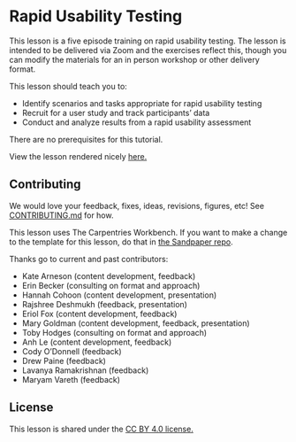 # Rapid Usability Testing
This lesson is a five episode training on rapid usability testing. The lesson is intended to be delivered via Zoom and the exercises reflect this, though you can modify the materials for an in person workshop or other delivery format. 

This lesson should teach you to:

- Identify scenarios and tasks appropriate for rapid usability testing
- Recruit for a user study and track participants’ data
- Conduct and analyze results from a rapid usability assessment

There are no prerequisites for this tutorial.

View the lesson rendered nicely [here.](https://uxcraftforscientificsoftware.github.io/rapid-usability-tutorial/)

## Contributing
We would love your feedback, fixes, ideas, revisions, figures, etc! See [CONTRIBUTING.md](CONTRIBUTING.md) for how.

This lesson uses The Carpentries Workbench. If you want to make a change to the template for this lesson, do that in [the Sandpaper repo](https://github.com/carpentries/sandpaper?tab=contributing-ov-file).

Thanks go to current and past contributors:

- Kate Arneson (content development, feedback)
- Erin Becker (consulting on format and approach)
- Hannah Cohoon (content development, presentation)
- Rajshree Deshmukh (feedback, presentation)
- Eriol Fox (content development, feedback)
- Mary Goldman (content development, feedback, presentation)
- Toby Hodges (consulting on format and approach)
- Anh Le (content development, feedback)
- Cody O’Donnell (feedback)
- Drew Paine (feedback)
- Lavanya Ramakrishnan (feedback)
- Maryam Vareth (feedback)

## License
This lesson is shared under the [CC BY 4.0 license.](LICENCE.cff)
